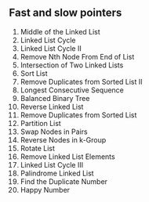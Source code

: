 ## Fast and slow pointers

1. Middle of the Linked List
2. Linked List Cycle 
3. Linked List Cycle II 
4. Remove Nth Node From End of List 
5. Intersection of Two Linked Lists 
6. Sort List 
7. Remove Duplicates from Sorted List II 
8. Longest Consecutive Sequence 
9. Balanced Binary Tree 
10. Reverse Linked List 
11. Remove Duplicates from Sorted List 
12. Partition List 
13. Swap Nodes in Pairs 
14. Reverse Nodes in k-Group 
15. Rotate List 
16. Remove Linked List Elements 
17. Linked List Cycle III 
18. Palindrome Linked List 
19. Find the Duplicate Number 
20. Happy Number